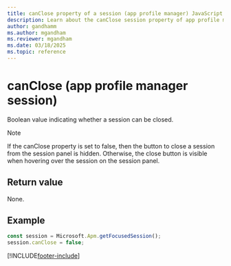 ```yaml
---
title: canClose property of a session (app profile manager) JavaScript API Reference 
description: Learn about the canClose session property of app profile manager in Customer Service workspace.
author: gandhamm
ms.author: mgandham
ms.reviewer: mgandham
ms.date: 03/18/2025
ms.topic: reference
---
```


# canClose (app profile manager session)

Boolean value indicating whether a session can be closed.

> [!Note]
> If the canClose property is set to false, then the button to close a session from the session panel is hidden. Otherwise, the close button is visible when hovering over the session on the session panel.

## Return value

None.

## Example

```JavaScript
const session = Microsoft.Apm.getFocusedSession();
session.canClose = false;
```

[!INCLUDE[footer-include](../../../../includes/footer-banner.md)]
